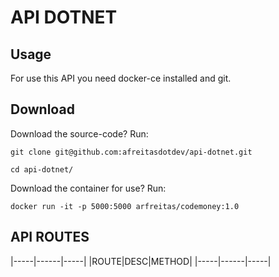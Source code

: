 # API DOTNET

## Usage

For use this API you need docker-ce installed and git.

## Download

Download the source-code? Run:

```
git clone git@github.com:afreitasdotdev/api-dotnet.git
```

```
cd api-dotnet/
```


Download the container for use? Run: 

```
docker run -it -p 5000:5000 arfreitas/codemoney:1.0
```

## API ROUTES

|-----|------|-----|
|ROUTE|DESC|METHOD|
|-----|------|-----|
